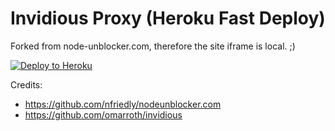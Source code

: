 # Invidious Proxy (Heroku Fast Deploy)
Forked from node-unblocker.com, therefore the site iframe is local. ;)

[![Deploy to Heroku](https://www.herokucdn.com/deploy/button.svg)](https://heroku.com/deploy?template=https://github.com/QuiteAFancyEmerald/invidious-heroku/)

Credits:
- https://github.com/nfriedly/nodeunblocker.com
- https://github.com/omarroth/invidious
